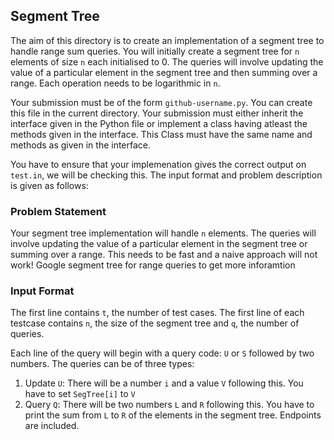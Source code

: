 ## Segment Tree

The aim of this directory is to create an implementation of a segment tree to handle range sum queries.  You will initially create a segment tree for `n` elements of size `n` each initialised to 0. The queries will involve updating the value of a particular element in the segment tree and then summing over a range. Each operation needs to be logarithmic in `n`.

Your submission must be of the form `github-username.py`. You can create this file in the current directory. Your submission must either inherit the interface given in the Python file or implement a class having atleast the methods given in the interface. This Class must have the same name and methods as given in the interface.

You have to ensure that your implemenation gives the correct output on `test.in`, we will be checking this. The input format and problem description is given as follows:

### Problem Statement

Your segment tree implementation will handle `n` elements. The queries will involve updating the value of a particular element in the segment tree or summing over a range. This needs to be fast and a naive approach will not work! Google segment tree for range queries to get more inforamtion

### Input Format

The first line contains `t`, the number of test cases.
The first line of each testcase contains `n`, the size of the segment tree and  `q`, the number of queries.

Each line of the query will begin with a query code: `U` or `S` followed by two numbers.
The queries can be of three types:
1. Update `U`: There will be a number `i` and a value `V` following this. You have to set `SegTree[i]` to `V`
2. Query `Q`: There will be two numbers `L` and `R` following this. You have to print the sum from `L` to `R` of the elements in the segment tree. Endpoints are included.
